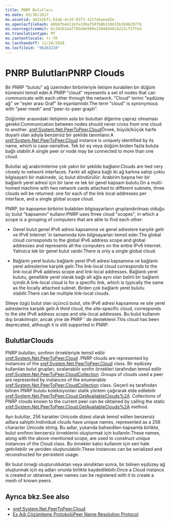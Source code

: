 ```yaml
---
title: PNRP Bulutları
ms.date: 03/30/2017
ms.assetid: a82e2bf1-62ab-4c2d-83f3-3217a6aead2e
ms.openlocfilehash: 60b6fb44116fe2d8af50fb0b310615b3b962977b
ms.sourcegitcommit: bc293b14af795e0e999e3304dd40c0222cf2ffe4
ms.translationtype: MT
ms.contentlocale: tr-TR
ms.lasthandoff: 11/26/2020
ms.locfileid: "96263210"
---
```

# <a name="pnrp-clouds"></a><span data-ttu-id="28f49-102">PNRP Bulutları</span><span class="sxs-lookup"><span data-stu-id="28f49-102">PNRP Clouds</span></span>

<span data-ttu-id="28f49-103">Bir PNRP "bulutu" ağ üzerinden birbirleriyle iletişim kurabilen bir düğüm kümesini temsil eder.</span><span class="sxs-lookup"><span data-stu-id="28f49-103">A PNRP "cloud" represents a set of nodes that can communicate with each other through the network.</span></span> <span data-ttu-id="28f49-104">"Cloud" terimi "eşdüzey ağ" ve "eşler arası Graf" ile eşanlamlıdır.</span><span class="sxs-lookup"><span data-stu-id="28f49-104">The term "cloud" is synonymous with "peer mesh" and "peer-to-peer graph".</span></span>  
  
 <span data-ttu-id="28f49-105">Düğümler arasındaki iletişimin asla bir buluttan diğerine çapraz olmaması gerekir.</span><span class="sxs-lookup"><span data-stu-id="28f49-105">Communication between nodes should never cross from one cloud to another.</span></span> <span data-ttu-id="28f49-106"><xref:System.Net.PeerToPeer.Cloud>Örnek, büyük/küçük harfe duyarlı olan adıyla benzersiz bir şekilde tanımlanır.</span><span class="sxs-lookup"><span data-stu-id="28f49-106">A <xref:System.Net.PeerToPeer.Cloud> instance is uniquely identified by its name, which is case-sensitive.</span></span> <span data-ttu-id="28f49-107">Tek bir eş veya düğüm birden fazla buluta bağlı olabilir.</span><span class="sxs-lookup"><span data-stu-id="28f49-107">A single peer or node may be connected to more than one cloud.</span></span>  
  
 <span data-ttu-id="28f49-108">Bulutlar ağ arabirimlerine çok yakın bir şekilde bağlanır.</span><span class="sxs-lookup"><span data-stu-id="28f49-108">Clouds are tied very closely to network interfaces.</span></span>  <span data-ttu-id="28f49-109">Farklı alt ağlara bağlı iki ağ kartına sahip çoklu bilgisayarlı bir makinede, üç bulut döndürülür: Arabirim başına her bir bağlantı yerel adresi için bir tane ve tek bir genel kapsam bulutu.</span><span class="sxs-lookup"><span data-stu-id="28f49-109">On a multi-homed machine with two network cards attached to different subnets, three clouds will be returned: one for each of the link local addresses per interface, and a single global scope cloud.</span></span>  
  
 <span data-ttu-id="28f49-110">PNRP, bir kapsamın birbirini bulabilen bilgisayarların gruplandırılması olduğu üç bulut "kapsamını" kullanır:</span><span class="sxs-lookup"><span data-stu-id="28f49-110">PNRP uses three cloud "scopes", in which a scope is a grouping of computers that are able to find each other:</span></span>  
  
- <span data-ttu-id="28f49-111">Genel bulut genel IPv6 adresi kapsamına ve genel adreslere karşılık gelir ve IPv6 Internet 'in tamamında tüm bilgisayarları temsil eder.</span><span class="sxs-lookup"><span data-stu-id="28f49-111">The global cloud corresponds to the global IPv6 address scope and global addresses and represents all the computers on the entire IPv6 Internet.</span></span> <span data-ttu-id="28f49-112">Yalnızca tek bir genel bulut vardır.</span><span class="sxs-lookup"><span data-stu-id="28f49-112">There is only a single global cloud.</span></span>  
  
- <span data-ttu-id="28f49-113">Bağlantı yerel bulutu bağlantı yerel IPv6 adresi kapsamına ve bağlantı yerel adreslerine karşılık gelir.</span><span class="sxs-lookup"><span data-stu-id="28f49-113">The link-local cloud corresponds to the link-local IPv6 address scope and link-local addresses.</span></span> <span data-ttu-id="28f49-114">Bağlantı yerel bulutu, genellikle yerel olarak bağlı alt ağla aynı olan belirli bir bağlantı içindir.</span><span class="sxs-lookup"><span data-stu-id="28f49-114">A link-local cloud is for a specific link, which is typically the same as the locally attached subnet.</span></span> <span data-ttu-id="28f49-115">Birden çok bağlantı yerel bulutu olabilir.</span><span class="sxs-lookup"><span data-stu-id="28f49-115">There can be multiple link-local clouds.</span></span>  
  
 <span data-ttu-id="28f49-116">Siteye özgü bulut olan üçüncü bulut, site IPv6 adresi kapsamına ve site yerel adreslerine karşılık gelir.</span><span class="sxs-lookup"><span data-stu-id="28f49-116">A third cloud, the site-specific cloud, corresponds to the site IPv6 address scope and site-local addresses.</span></span> <span data-ttu-id="28f49-117">Bu bulut kullanım dışı bırakılmıştır, ancak yine de PNRP ' de desteklenir.</span><span class="sxs-lookup"><span data-stu-id="28f49-117">This cloud has been deprecated, although it is still supported in PNRP.</span></span>  
  
## <a name="clouds"></a><span data-ttu-id="28f49-118">Bulutlar</span><span class="sxs-lookup"><span data-stu-id="28f49-118">Clouds</span></span>  

 <span data-ttu-id="28f49-119">PNRP bulutları, sınıfının örnekleriyle temsil edilir <xref:System.Net.PeerToPeer.Cloud> .</span><span class="sxs-lookup"><span data-stu-id="28f49-119">PNRP clouds are represented by instances of the <xref:System.Net.PeerToPeer.Cloud> class.</span></span> <span data-ttu-id="28f49-120">Bir eşdüzey kullanılan bulut grupları, sıralanabilir sınıfın örnekleri tarafından temsil edilir <xref:System.Net.PeerToPeer.CloudCollection> .</span><span class="sxs-lookup"><span data-stu-id="28f49-120">Groups of clouds used a peer are represented by instances of the enumerable <xref:System.Net.PeerToPeer.CloudCollection> class.</span></span> <span data-ttu-id="28f49-121">Geçerli eş tarafından bilinen PNRP bulutu koleksiyonları statik yöntem çağırarak elde edilebilir <xref:System.Net.PeerToPeer.Cloud.GetAvailableClouds%2A> .</span><span class="sxs-lookup"><span data-stu-id="28f49-121">Collections of PNRP clouds known to the current peer can be obtained by calling the static <xref:System.Net.PeerToPeer.Cloud.GetAvailableClouds%2A> method.</span></span>  
  
 <span data-ttu-id="28f49-122">Ayrı bulutlar, 256 karakter Unicode dizesi olarak temsil edilen benzersiz adlara sahiptir.</span><span class="sxs-lookup"><span data-stu-id="28f49-122">Individual clouds have unique names, represented as a 256 character Unicode string.</span></span> <span data-ttu-id="28f49-123">Bu adlar, yukarıda bahsedilen kapsamla birlikte, bulut sınıfının benzersiz örneklerini oluşturmak için kullanılır.</span><span class="sxs-lookup"><span data-stu-id="28f49-123">These names, along with the above-mentioned scope, are used to construct unique instances of the Cloud class.</span></span> <span data-ttu-id="28f49-124">Bu örnekler kalıcı kullanım için seri hale getirilebilir ve yeniden oluşturulabilir.</span><span class="sxs-lookup"><span data-stu-id="28f49-124">These instances can be serialized and reconstructed for persistent usage.</span></span>  
  
 <span data-ttu-id="28f49-125">Bir bulut örneği oluşturulduktan veya alındıktan sonra, bir bilinen eşdüzey ağ oluşturmak için eş adları onunla birlikte kaydedilebilir.</span><span class="sxs-lookup"><span data-stu-id="28f49-125">Once a Cloud instance is created or obtained, peer names can be registered with it to create a mesh of known peers.</span></span>  
  
## <a name="see-also"></a><span data-ttu-id="28f49-126">Ayrıca bkz.</span><span class="sxs-lookup"><span data-stu-id="28f49-126">See also</span></span>

- <xref:System.Net.PeerToPeer.Cloud>
- [<span data-ttu-id="28f49-127">Eş Adı Çözümleme Protokolü</span><span class="sxs-lookup"><span data-stu-id="28f49-127">Peer Name Resolution Protocol</span></span>](peer-name-resolution-protocol.md)
